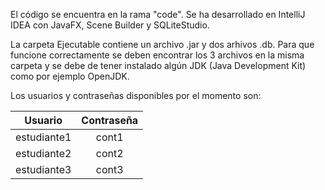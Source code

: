 El código se encuentra en la rama "code".
Se ha desarrollado en IntelliJ IDEA con JavaFX, Scene Builder y SQLiteStudio.

La carpeta Ejecutable contiene un archivo .jar y dos arhivos .db.
Para que funcione correctamente se deben encontrar los 3 archivos en la misma carpeta y se debe de tener instalado algún JDK (Java Development Kit) como por ejemplo OpenJDK.

Los usuarios y contraseñas disponibles por el momento son:

  |   Usuario   | Contraseña |
  |:-----------:|:----------:|
  | estudiante1 |   cont1    |
  | estudiante2 |   cont2    |
  | estudiante3 |   cont3    |
